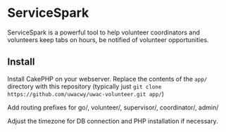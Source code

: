 # ServiceSpark

ServiceSpark is a powerful tool to help volunteer coordinators and volunteers keep tabs on hours, be notified of volunteer opportunities.

## Install
Install CakePHP on your webserver.  Replace the contents of the `app/` directory with this repository (typically just `git clone https://github.com/uwacwy/uwac-volunteer.git app/`)

Add routing prefixes for go/, volunteer/, supervisor/, coordinator/, admin/

Adjust the timezone for DB connection and PHP installation if necessary.
